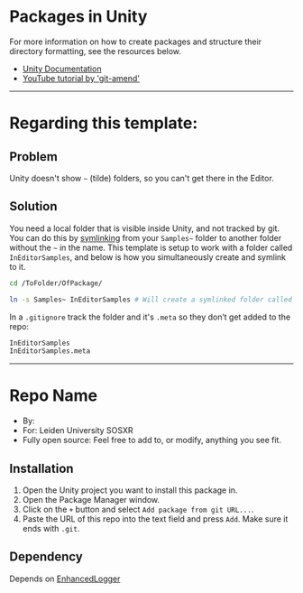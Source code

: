 # Packages in Unity

For more information on how to create packages and structure their directory formatting, see the resources below.
- [Unity Documentation](https://docs.unity3d.com/6000.1/Documentation/Manual/CustomPackages.html)
- [YouTube tutorial by 'git-amend'](https://www.youtube.com/watch?v=f2xW24xyDEg&t=190s)


----

# Regarding this template:

## Problem

Unity doesn't show `~` (tilde) folders, so you can't get there in the Editor.

## Solution

You need a local folder that is visible inside Unity, and not tracked by git.
You can do this by [symlinking](https://docs.unity.com/ugs/en-us/manual/devops/manual/symlink-support) from your `Samples~` folder to another folder without the `~` in the name. This template is setup to work with a folder called `InEditorSamples`, and below is how you simultaneously create and symlink to it. 

```bash
cd /ToFolder/OfPackage/

ln -s Samples~ InEditorSamples # Will create a symlinked folder called InEditorSamples
```

In a `.gitignore` track the folder and it's `.meta` so they don’t get added to the repo:

```bash 
InEditorSamples
InEditorSamples.meta
```

----


# Repo Name

- By: 
- For: Leiden University SOSXR
- Fully open source: Feel free to add to, or modify, anything you see fit.

## Installation

1. Open the Unity project you want to install this package in.
2. Open the Package Manager window.
3. Click on the `+` button and select `Add package from git URL...`.
4. Paste the URL of this repo into the text field and press `Add`. Make sure it ends with `.git`.

## Dependency
Depends on [EnhancedLogger](https://github.com/solo-fsw/sosxr-unity-enhancedlogger)
